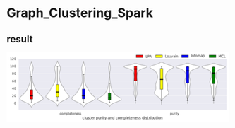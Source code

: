 # Graph_Clustering_Spark

## result
![image](https://github.com/zhangchen97/Graph_Clustering_Spark/blob/master/clustering-result.png?raw=true)
